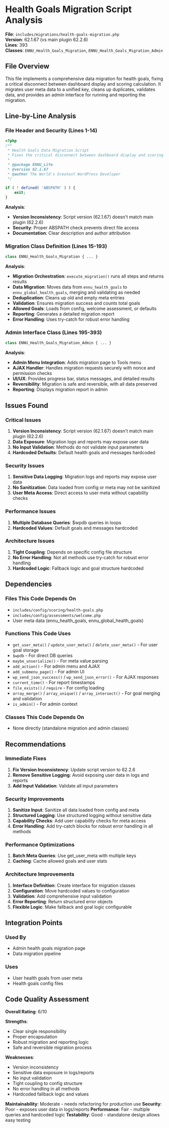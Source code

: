 # Health Goals Migration Script Analysis

**File**: `includes/migrations/health-goals-migration.php`  
**Version**: 62.1.67 (vs main plugin 62.2.6)  
**Lines**: 393  
**Classes**: `ENNU_Health_Goals_Migration`, `ENNU_Health_Goals_Migration_Admin`

## File Overview

This file implements a comprehensive data migration for health goals, fixing a critical disconnect between dashboard display and scoring calculation. It migrates user meta data to a unified key, cleans up duplicates, validates data, and provides an admin interface for running and reporting the migration.

## Line-by-Line Analysis

### File Header and Security (Lines 1-14)
```php
<?php
/**
 * Health Goals Data Migration Script
 * Fixes the critical disconnect between dashboard display and scoring calculation
 *
 * @package ENNU_Life
 * @version 62.1.67
 * @author The World's Greatest WordPress Developer
 */

if ( ! defined( 'ABSPATH' ) ) {
    exit;
}
```

**Analysis**:
- **Version Inconsistency**: Script version (62.1.67) doesn't match main plugin (62.2.6)
- **Security**: Proper ABSPATH check prevents direct file access
- **Documentation**: Clear description and author attribution

### Migration Class Definition (Lines 15-193)
```php
class ENNU_Health_Goals_Migration { ... }
```

**Analysis**:
- **Migration Orchestration**: `execute_migration()` runs all steps and returns results
- **Data Migration**: Moves data from `ennu_health_goals` to `ennu_global_health_goals`, merging and validating as needed
- **Deduplication**: Cleans up old and empty meta entries
- **Validation**: Ensures migration success and counts total goals
- **Allowed Goals**: Loads from config, welcome assessment, or defaults
- **Reporting**: Generates a detailed migration report
- **Error Handling**: Uses try-catch for robust error handling

### Admin Interface Class (Lines 195-393)
```php
class ENNU_Health_Goals_Migration_Admin { ... }
```

**Analysis**:
- **Admin Menu Integration**: Adds migration page to Tools menu
- **AJAX Handler**: Handles migration requests securely with nonce and permission checks
- **UI/UX**: Provides progress bar, status messages, and detailed results
- **Reversibility**: Migration is safe and reversible, with all data preserved
- **Reporting**: Displays migration report in admin

## Issues Found

### Critical Issues
1. **Version Inconsistency**: Script version (62.1.67) doesn't match main plugin (62.2.6)
2. **Data Exposure**: Migration logs and reports may expose user data
3. **No Input Validation**: Methods do not validate input parameters
4. **Hardcoded Defaults**: Default health goals and messages hardcoded

### Security Issues
1. **Sensitive Data Logging**: Migration logs and reports may expose user data
2. **No Sanitization**: Data loaded from config or meta may not be sanitized
3. **User Meta Access**: Direct access to user meta without capability checks

### Performance Issues
1. **Multiple Database Queries**: $wpdb queries in loops
2. **Hardcoded Values**: Default goals and messages hardcoded

### Architecture Issues
1. **Tight Coupling**: Depends on specific config file structure
2. **No Error Handling**: Not all methods use try-catch for robust error handling
3. **Hardcoded Logic**: Fallback logic and goal structure hardcoded

## Dependencies

### Files This Code Depends On
- `includes/config/scoring/health-goals.php`
- `includes/config/assessments/welcome.php`
- User meta data (ennu_health_goals, ennu_global_health_goals)

### Functions This Code Uses
- `get_user_meta()` / `update_user_meta()` / `delete_user_meta()` - For user goal storage
- `$wpdb` - For direct DB queries
- `maybe_unserialize()` - For meta value parsing
- `add_action()` - For admin menu and AJAX
- `add_submenu_page()` - For admin UI
- `wp_send_json_success()` / `wp_send_json_error()` - For AJAX responses
- `current_time()` - For report timestamps
- `file_exists()` / `require` - For config loading
- `array_merge()` / `array_unique()` / `array_intersect()` - For goal merging and validation
- `is_admin()` - For admin context

### Classes This Code Depends On
- None directly (standalone migration and admin classes)

## Recommendations

### Immediate Fixes
1. **Fix Version Inconsistency**: Update script version to 62.2.6
2. **Remove Sensitive Logging**: Avoid exposing user data in logs and reports
3. **Add Input Validation**: Validate all input parameters

### Security Improvements
1. **Sanitize Input**: Sanitize all data loaded from config and meta
2. **Structured Logging**: Use structured logging without sensitive data
3. **Capability Checks**: Add user capability checks for meta access
4. **Error Handling**: Add try-catch blocks for robust error handling in all methods

### Performance Optimizations
1. **Batch Meta Queries**: Use get_user_meta with multiple keys
2. **Caching**: Cache allowed goals and user stats

### Architecture Improvements
1. **Interface Definition**: Create interface for migration classes
2. **Configuration**: Move hardcoded values to configuration
3. **Validation**: Add comprehensive input validation
4. **Error Reporting**: Return structured error objects
5. **Flexible Logic**: Make fallback and goal logic configurable

## Integration Points

### Used By
- Admin health goals migration page
- Data migration pipeline

### Uses
- User health goals from user meta
- Health goals config files

## Code Quality Assessment

**Overall Rating**: 6/10

**Strengths**:
- Clear single responsibility
- Proper encapsulation
- Robust migration and reporting logic
- Safe and reversible migration process

**Weaknesses**:
- Version inconsistency
- Sensitive data exposure in logs/reports
- No input validation
- Tight coupling to config structure
- No error handling in all methods
- Hardcoded fallback logic and values

**Maintainability**: Moderate - needs refactoring for production use
**Security**: Poor - exposes user data in logs/reports
**Performance**: Fair - multiple queries and hardcoded logic
**Testability**: Good - standalone design allows easy testing 